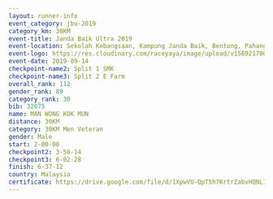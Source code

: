 ```yaml
---
layout: runner-info 
event_category: jbu-2019 
category_km: 30KM 
event-title: Janda Baik Ultra 2019 
event-location: Sekolah Kebangsaan, Kampung Janda Baik, Bentong, Pahang, Malaysia 
event-logo: https://res.cloudinary.com/raceyaya/image/upload/v1569217009/logo/janda-baik_vch1pc.jpg 
event-date: 2019-09-14 
checkpoint-name2: Split 1 SMK 
checkpoint-name3: Split 2 E Farm 
overall_rank: 112
gender_rank: 89
category_rank: 30
bib: 32075
name: MAN WONG KOK MUN
distance: 30KM
category: 30KM Men Veteran
gender: Male
start: 2-00-00
checkpoint2: 3-50-14
checkpoint3: 6-02-28
finish: 6-37-12
country: Malaysia
certificate: https://drive.google.com/file/d/1XpwVU-QpT5h7KrtrZabvHQNLI-g9NCsA/view?usp=sharing
---
```

